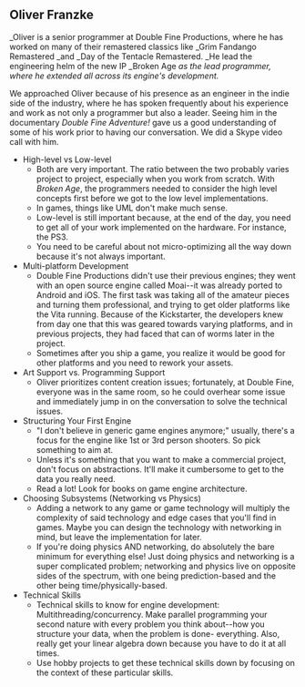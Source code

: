 ## Oliver Franzke

_Oliver is a senior programmer at Double Fine Productions, where he has worked on many of their remastered classics like _Grim Fandango Remastered _and _Day of the Tentacle Remastered. _He lead the engineering helm of the new IP _Broken Age _as the lead programmer, where he extended all across its engine's development._

We approached Oliver because of his presence as an engineer in the indie side of the industry, where he has spoken frequently about his experience and work as not only a programmer but also a leader. Seeing him in the documentary _Double Fine Adventure!_ gave us a good understanding of some of his work prior to having our conversation. We did a Skype video call with him.


*   High-level vs Low-level
    *   Both are very important. The ratio between the two probably varies project to project, especially when you work from scratch. With _Broken Age_, the programmers needed to consider the high level concepts first before we got to the low level implementations.
    *   In games, things like UML don't make much sense.
    *   Low-level is still important because, at the end of the day, you need to get all of your work implemented on the hardware. For instance, the PS3.
    *   You need to be careful about not micro-optimizing all the way down because it's not always important.
*   Multi-platform Development
    *   Double Fine Productions didn't use their previous engines; they went with an open source engine called Moai--it was already ported to Android and iOS. The first task was taking all of the amateur pieces and turning them professional, and trying to get older platforms like the Vita running. Because of the Kickstarter, the developers knew from day one that this was geared towards varying platforms, and in previous projects, they had faced that can of worms later in the project.
    *   Sometimes after you ship a game, you realize it would be good for other platforms and you need to rework your assets.
*   Art Support vs. Programming Support
    *   Oliver prioritizes content creation issues; fortunately, at Double Fine, everyone was in the same room, so he could overhear some issue and immediately jump in on the conversation to solve the technical issues.
*   Structuring Your First Engine
    *   "I don't believe in generic game engines anymore;" usually, there's a focus for the engine like 1st or 3rd person shooters. So pick something to aim at.
    *   Unless it's something that you want to make a commercial project, don't focus on abstractions. It'll make it cumbersome to get to the data you really need.
    *   Read a lot! Look for books on game engine architecture.
*   Choosing Subsystems (Networking vs Physics)
    *   Adding a network to any game or game technology will multiply the complexity of said technology and edge cases that you'll find in games. Maybe you can design the technology with networking in mind, but leave the implementation for later.
    *   If you're doing physics AND networking, do absolutely the bare minimum for everything else! Just doing physics and networking is a super complicated problem; networking and physics live on opposite sides of the spectrum, with one being prediction-based and the other being time/physically-based.
*   Technical Skills
    *   Technical skills to know for engine development: Multithreading/concurrency. Make parallel programming your second nature with every problem you think about--how you structure your data, when the problem is done- everything. Also, really get your linear algebra down because you have to do it at all times.
    *   Use hobby projects to get these technical skills down by focusing on the context of these particular skills.